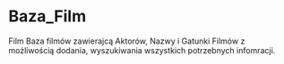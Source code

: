 # Baza_Film
Film
Baza filmów zawierajcą Aktorów, Nazwy i Gatunki Filmów z możliwością dodania, wyszukiwania wszystkich potrzebnych infomracji.
